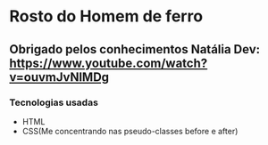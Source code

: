 # Rosto do Homem de ferro

## Obrigado pelos conhecimentos Natália Dev: https://www.youtube.com/watch?v=ouvmJvNlMDg

### Tecnologias usadas

- HTML
- CSS(Me concentrando nas pseudo-classes before e after)